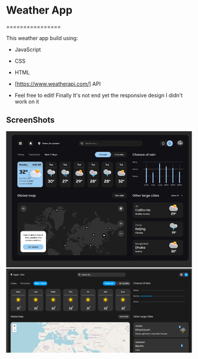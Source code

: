 # Weather App

================

This weather app build using:

* JavaScript
* CSS
* HTML
* [https://www.weatherapi.com/] API

* Feel free to edit! Finally It's not end yet the responsive design I didn't work on it

## ScreenShots

![The Main Design](./screenshot/Screenshot%201.png)
![How the site look like](./screenshot/Screenshot%202.png)
